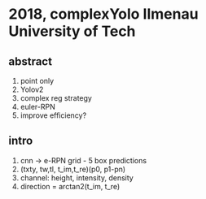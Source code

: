 # 2018, complexYolo Ilmenau University of Tech

## abstract
1. point only
2. Yolov2
3. complex reg strategy
4. euler-RPN
5. improve efficiency?

## intro
1. cnn -> e-RPN grid - 5 box predictions
2. (txty, tw,tl, t_im,t_re)(p0, p1-pn)
3. channel: height, intensity, density
4. direction = arctan2(t_im, t_re)